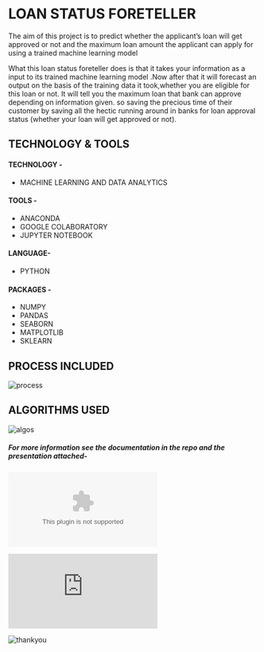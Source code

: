 # LOAN STATUS FORETELLER
The aim of this project is to predict whether the applicant’s loan will get approved or not and the maximum loan amount the applicant can apply for using a trained machine learning model

What this loan status foreteller does is that it takes your information as a input to its trained machine learning model .Now after that it will forecast an output on the basis of the training data it took,whether you are eligible for this loan or not. It will tell you the maximum loan that bank can approve depending on information given.
so saving the precious time of their customer by saving all the hectic running around in banks for loan approval status (whether your loan will get approved or not).


## TECHNOLOGY  & TOOLS
#### TECHNOLOGY - 
* MACHINE LEARNING AND DATA ANALYTICS 

#### TOOLS -
* ANACONDA 
* GOOGLE COLABORATORY
* JUPYTER NOTEBOOK

#### LANGUAGE-
* PYTHON

#### PACKAGES -
* NUMPY 
* PANDAS
* SEABORN
* MATPLOTLIB
* SKLEARN

## PROCESS INCLUDED
![process](https://github.com/coolmancommet/dataanalysisdata/blob/master/process.png)

## ALGORITHMS USED
![algos](https://github.com/coolmancommet/dataanalysisdata/blob/master/cpmarision.png)

##### For more information see the documentation in the repo and the presentation attached-
![presentation](https://github.com/coolmancommet/dataanalysisdata/blob/master/LOAN%20%20STATUS%20%20FORETELLER(1).pptx)


![documentation](https://github.com/coolmancommet/dataanalysisdata/blob/master/LOAN%20STATUS%20FORETELLER%20REPORT%20(DOCUMENTATION).pdf)

![thankyou](https://media.tenor.com/images/19ff735c691355bae5052ffb7f9fd413/tenor.gif)
